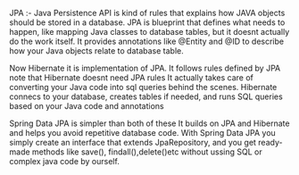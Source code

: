JPA :- Java Persistence API is kind of rules that explains how JAVA objects should be stored in a database.
JPA is blueprint that defines what needs to happen, like mapping Java classes to database tables, but it doesnt actually do the work itself.
It provides annotations like @Entity and @ID to describe how your Java objects relate to database table.

Now Hibernate it is implementation of JPA. It follows rules defined by JPA note that Hibernate doesnt need JPA rules
It actually takes care of converting your Java code into sql queries behind the scenes.
Hibernate connecs to your database, creates tables if needed, and runs SQL queries based on your Java code and annotations

Spring Data JPA  is simpler than both of these
It builds on JPA and Hibernate and helps you avoid repetitive database code.
With Spring Data JPA you simply create an interface that extends JpaRepository, and you get ready-made methods like save(), findall(),delete()etc 
without ussing SQL or complex java code by ourself.
